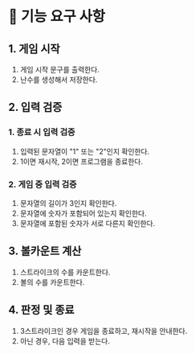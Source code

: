 # 🚀 기능 요구 사항
## 1. 게임 시작
1. 게임 시작 문구를 출력한다.
2. 난수를 생성해서 저장한다.
## 2. 입력 검증
### 1. 종료 시 입력 검증
1. 입력된 문자열이 "1" 또는 "2"인지 확인한다.
2. 1이면 재시작, 2이면 프로그램을 종료한다.
### 2. 게임 중 입력 검증
1. 문자열의 길이가 3인지 확인한다.
2. 문자열에 숫자가 포함되어 있는지 확인한다.
3. 문자열에 포함된 숫자가 서로 다른지 확인한다.
## 3. 볼카운트 계산
1. 스트라이크의 수를 카운트한다.
2. 볼의 수를 카운트한다.
## 4. 판정 및 종료
1. 3스트라이크인 경우 게임을 종료하고, 재시작을 안내한다.
2. 아닌 경우, 다음 입력을 받는다.